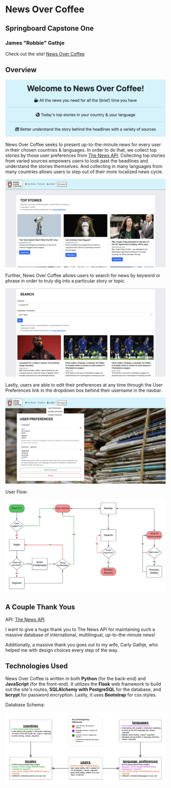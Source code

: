 # News Over Coffee

## Springboard Capstone One

### James "Robbie" Gathje

Check out the site! [News Over Coffee](https://news-over-coffee.herokuapp.com/)

## Overview

![Site Welcome](docs/site_welcome.png)

News Over Coffee seeks to present up-to-the-minute news for every user in their chosen countries & languages. In order to do that, we collect top stories by those user preferences from [The News API](https://www.thenewsapi.com/). Collecting top stories from varied sources empowers users to look past the headlines and understand the stories themselves. And collecting in many languages from many countries allows users to step out of their more localized news cycle.

![Top Stories Page](docs/top_stories.png)

Further, News Over Coffee allows users to search for news by keyword or phrase in order to truly dig into a particular story or topic.

![Search Page](docs/search.png)

Lastly, users are able to edit their preferences at any time through the User Preferences link in the dropdown box behind their username in the navbar.

![Edit User Preferences Page](docs/edit.png)

User Flow:

![User Flow Diagram](docs/user_flow_diagram.png)

## A Couple Thank Yous

API: [The News API](https://www.thenewsapi.com/)

I want to give a huge thank you to The News API for maintaining such a massive database of international, multilingual, up-to-the-minute news!

Additionally, a massive thank you goes out to my wife, Carly Gathje, who helped me with design choices every step of the way.

## Technologies Used

News Over Coffee is written in both **Python** (for the back-end) and **JavaScript** (for the front-end). It utilizes the **Flask** web framework to build out the site's routes, **SQLAlchemy with PostgreSQL** for the database, and **bcrypt** for password encryption. Lastly, it uses **Bootstrap** for css styles.

Database Schema:

![Database Schema Diagram](docs/database_schema.png)
